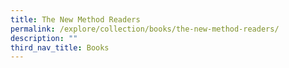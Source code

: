 ```yaml
---
title: The New Method Readers
permalink: /explore/collection/books/the-new-method-readers/
description: ""
third_nav_title: Books
---
```

